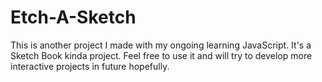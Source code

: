# Etch-A-Sketch
This is another project I made with my ongoing learning JavaScript. It's a Sketch Book kinda project. Feel free to use it and will try to develop more interactive projects in future hopefully.

